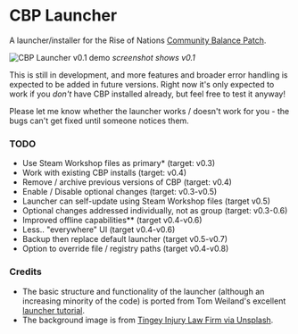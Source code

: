# CBP Launcher
A launcher/installer for the Rise of Nations [Community Balance Patch](https://steamcommunity.com/sharedfiles/filedetails/?id=2287791153).

![CBP Launcher v0.1 demo](https://i.imgur.com/m8inuTy.png)
*screenshot shows v0.1*

This is still in development, and more features and broader error handling is expected to be added in future versions. Right now it's only expected to work if you *don't* have CBP installed already, but feel free to test it anyway!

Please let me know whether the launcher works / doesn't work for you - the bugs can't get fixed until someone notices them.

### TODO
- Use Steam Workshop files as primary* (target: v0.3)
- Work with existing CBP installs (target: v0.4)
- Remove / archive previous versions of CBP (target: v0.4)
- Enable / Disable optional changes (target: v0.3-v0.5)
- Launcher can self-update using Steam Workshop files (target v0.5)
- Optional changes addressed individually, not as group (target: v0.3-0.6)
- Improved offline capabilities** (target v0.4-v0.6)
- Less.. "everywhere" UI (target v0.4-v0.6)
- Backup then replace default launcher (target v0.5-v0.7)
- Option to override file / registry paths (target v0.4-v0.8)

### Credits
- The basic structure and functionality of the launcher (although an increasing minority of the code) is ported from Tom Weiland's excellent [launcher tutorial](https://github.com/tom-weiland/csharp-game-launcher).
- The background image is from [Tingey Injury Law Firm via Unsplash](https://unsplash.com/photos/yCdPU73kGSc).
